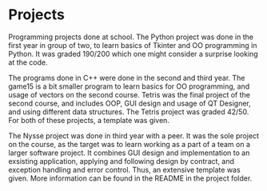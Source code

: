 # Projects
Programming projects done at school. The Python project was done in the first year in group of two,
to learn basics of Tkinter and OO programming in Python. It was graded 190/200  which one might
consider a surprise looking at the code.

The programs done in C++ were done in the second and third year. The game15 is a bit smaller program to learn basics for OO programming, and usage of vectors on the second course. Tetris was the final project of the second course, and includes OOP, GUI design and usage of QT Designer, and using different data structures. The Tetris project was graded 42/50. For both of these projects, a template was given.

The Nysse project was done in third year with a peer. It was the sole project on the course, as the target was to learn working as a part of a team on a larger software project. It combines GUI design and implementation to an exsisting application, applying and following design by contract, and exception handling and error control. Thus, an extensive template was given. More information can be found in the README in the project folder.
